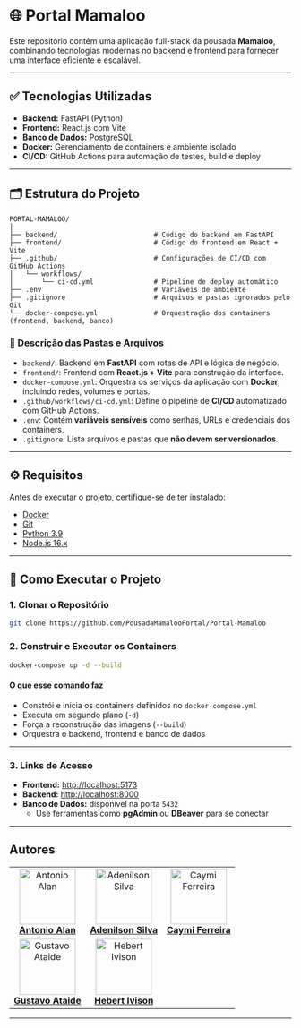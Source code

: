 # 🌐 Portal Mamaloo

Este repositório contém uma aplicação full-stack da pousada **Mamaloo**, combinando tecnologias modernas no backend e frontend para fornecer uma interface eficiente e escalável.

---

## ✅ Tecnologias Utilizadas

- **Backend:** FastAPI (Python)  
- **Frontend:** React.js com Vite  
- **Banco de Dados:** PostgreSQL  
- **Docker:** Gerenciamento de containers e ambiente isolado  
- **CI/CD:** GitHub Actions para automação de testes, build e deploy  

---

## 🗂️ Estrutura do Projeto

```
PORTAL-MAMALOO/
│
├── backend/                        # Código do backend em FastAPI
├── frontend/                       # Código do frontend em React + Vite
├── .github/                        # Configurações de CI/CD com GitHub Actions
│   └── workflows/
│       └── ci-cd.yml               # Pipeline de deploy automático
├── .env                            # Variáveis de ambiente
├── .gitignore                      # Arquivos e pastas ignorados pelo Git
└── docker-compose.yml              # Orquestração dos containers (frontend, backend, banco)
```

### 📄 Descrição das Pastas e Arquivos

- `backend/`: Backend em **FastAPI** com rotas de API e lógica de negócio.  
- `frontend/`: Frontend com **React.js + Vite** para construção da interface.  
- `docker-compose.yml`: Orquestra os serviços da aplicação com **Docker**, incluindo redes, volumes e portas.  
- `.github/workflows/ci-cd.yml`: Define o pipeline de **CI/CD** automatizado com GitHub Actions.  
- `.env`: Contém **variáveis sensíveis** como senhas, URLs e credenciais dos containers.  
- `.gitignore`: Lista arquivos e pastas que **não devem ser versionados**.  

---

## ⚙️ Requisitos

Antes de executar o projeto, certifique-se de ter instalado:

- [Docker](https://www.docker.com/)  
- [Git](https://git-scm.com/)  
- [Python 3.9](https://www.python.org/downloads/release/python-390/)  
- [Node.js 16.x](https://nodejs.org/en)  

---

## 🚀 Como Executar o Projeto

### 1. Clonar o Repositório

```bash
git clone https://github.com/PousadaMamalooPortal/Portal-Mamaloo
```

### 2. Construir e Executar os Containers

```bash
docker-compose up -d --build
```

#### O que esse comando faz

- Constrói e inicia os containers definidos no `docker-compose.yml`  
- Executa em segundo plano (`-d`)  
- Força a reconstrução das imagens (`--build`)  
- Orquestra o backend, frontend e banco de dados  

---

### 3. Links de Acesso

- **Frontend:** [http://localhost:5173](http://localhost:5173)  
- **Backend:** [http://localhost:8000](http://localhost:8000)  
- **Banco de Dados:** disponível na porta `5432`  
  - Use ferramentas como **pgAdmin** ou **DBeaver** para se conectar
 
---
## Autores

<table align="center">
  <tr>
    <td align="center">
      <a href="https://github.com/farias-alan" target="_blank">
        <img src="https://avatars.githubusercontent.com/u/131487024?v=4" alt="Antonio Alan" width="100"><br>
        <strong>Antonio Alan</strong>
      </a>
    </td>
    <td align="center">
      <a href="https://github.com/Adenilson666" target="_blank">
        <img src="https://avatars.githubusercontent.com/u/113057115?v=4" alt="Adenilson Silva" width="100"><br>
        <strong>Adenilson Silva</strong>
      </a>
    </td>
    <td align="center">
      <a href="https://github.com/caymiferreira" target="_blank">
        <img src="https://avatars.githubusercontent.com/u/118706075?v=4" alt="Caymi Ferreira" width="100"><br>
        <strong>Caymi Ferreira</strong>
      </a>
    </td>
  </tr>
  <tr>
    <td align="center">
      <a href="https://github.com/gustavoataidez" target="_blank">
        <img src="https://avatars.githubusercontent.com/u/116861543?v=4" alt="Gustavo Ataide" width="100"><br>
        <strong>Gustavo Ataide</strong>
      </a>
    </td>
    <td align="center">
      <a href="https://github.com/account" target="_blank">
        <img src="https://avatars.githubusercontent.com/u/119441082?v=4" alt="Hebert Ivison" width="100"><br>
        <strong>Hebert Ivison</strong>
      </a>
    </td>
  </tr>
</table>
<hr/>



